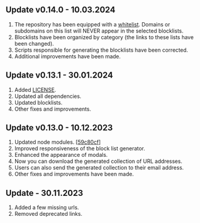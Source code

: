 ## Update v0.14.0 - 10.03.2024
1. The repository has been equipped with a [whitelist](../whitelists/main.txt). Domains or subdomains on this list will NEVER appear in the selected blocklists.
2. Blocklists have been organized by category (the links to these lists have been changed).
3. Scripts responsible for generating the blocklists have been corrected.
4. Additional improvements have been made.

## Update v0.13.1 - 30.01.2024
1. Added [LICENSE](../LICENSE).
2. Updated all dependencies.
3. Updated blocklists.
4. Other fixes and improvements.

## Update v0.13.0 - 10.12.2023
1. Updated node modules. [[59c80cf](https://github.com/sefinek24/Sefinek-Blocklist-Collection/commit/59c80cf6a2aa2d786b03a2b8fdec9d47012592bd)]
2. Improved responsiveness of the block list generator.
3. Enhanced the appearance of modals.
4. Now you can download the generated collection of URL addresses.
5. Users can also send the generated collection to their email address.
6. Other fixes and improvements have been made.

## Update - 30.11.2023
1. Added a few missing urls.
2. Removed deprecated links.